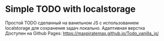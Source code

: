 # Simple TODO with localstorage

Простой TODO сделанный на ванильном JS с использованием localstorage для сохранения задач локально. Адаптивная верстка
Доступен на Github Pages:
https://maxpiratemax.github.io/Todo_vanilla_js/
